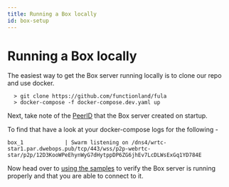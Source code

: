 ```yaml
---
title: Running a Box locally
id: box-setup
---
```


# Running a Box locally

The easiest way to get the Box server running locally is to clone our repo and use docker.

```
  > git clone https://github.com/functionland/fula
  > docker-compose -f docker-compose.dev.yaml up
```

Next, take note of the [PeerID](https://docs.libp2p.io/concepts/peer-id/) that the Box server created on startup.

To find that have a look at your docker-compose logs for the following -

```
box_1             | Swarm listening on /dns4/wrtc-star1.par.dwebops.pub/tcp/443/wss/p2p-webrtc-star/p2p/12D3KooWPeEhynWyG7dHytppDP6ZG6jhEv7LcDLWsExGq1YD784E
```

Now head over to [using the samples](./using-samples) to verify the Box server is running properly and that you are able to connect to it.
